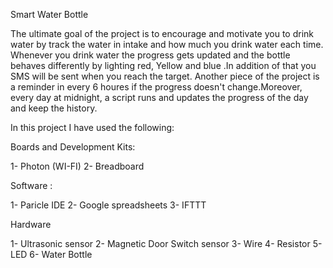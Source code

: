
Smart Water Bottle

The ultimate goal of the project is to encourage and motivate you to drink water by track the water in intake and how much you drink water each time. Whenever you drink water the progress gets updated and the bottle behaves differently by lighting red, Yellow and blue .In addition of that you SMS will be sent when you reach the target. Another piece of the project is a reminder in every 6 houres if the progress doesn't change.Moreover, every day at midnight, a script runs and updates the progress of the day and keep the history.

In this project I have used the following: 


Boards and Development Kits: 

1- Photon (WI-FI)
2- Breadboard

Software : 

1- Paricle IDE
2- Google spreadsheets
3- IFTTT 

Hardware

1- Ultrasonic sensor
2- Magnetic Door Switch sensor
3- Wire
4- Resistor
5- LED
6- Water Bottle


    
